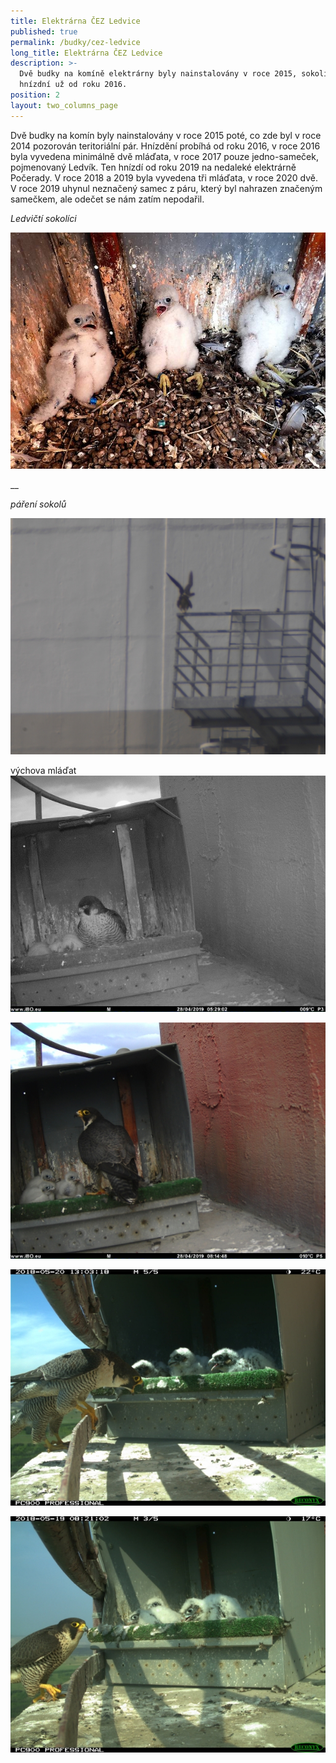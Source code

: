 ```yaml
---
title: Elektrárna ČEZ Ledvice
published: true
permalink: /budky/cez-ledvice
long_title: Elektrárna ČEZ Ledvice
description: >-
  Dvě budky na komíně elektrárny byly nainstalovány v roce 2015, sokoli zde
  hnízdní už od roku 2016. 
position: 2
layout: two_columns_page
---
```

Dvě budky na komín byly nainstalovány v roce 2015 poté, co zde byl v roce 2014 pozorován teritoriální pár. Hnízdění probíhá od roku 2016, v roce 2016 byla vyvedena minimálně dvě mláďata, v roce 2017 pouze jedno-sameček, pojmenovaný Ledvík. Ten hnízdí od roku 2019 na nedaleké elektrárně Počerady. V roce 2018 a 2019 byla vyvedena tři mláďata, v roce 2020 dvě. V roce 2019 uhynul neznačený samec z páru, který byl nahrazen značeným samečkem, ale odečet se nám zatím nepodařil.

_Ledvičtí sokolíci_

![mláďata sokola](/media/sokolici-foto-ez_compressed.jpg "mláďata sokola")

__

_páření sokolů_

![](/media/p1080219_ledvice_pareni_620.jpg)

výchova mláďat
![](/media/pict1440_620.jpg)

![](/media/pict1580_620.jpg)

![](/media/img_0602_620.jpg)

![](/media/img_0411-620.jpg)
